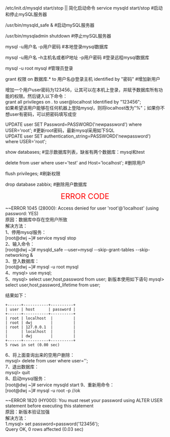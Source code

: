 /etc/init.d/mysqld start/stop  || 简化启动命令 service mysqld start/stop         #启动和停止mySQL服务器

/usr/bin/mysqld_safe &                                                          #启动mySQL服务器

/usr/bin/mysqladmin shutdown                                                    #停止mySQL服务器

mysql -u用户名 -p用户密码                                                        #本地登录mysql数据库

mysql -u用户名 –h主机名或者IP地址 -p用户密码                                      #登录远程mysql数据库

mysql -u root mysql                                                             #管理员登录

grant 权限 on 数据库.* to 用户名@登录主机 identified by "密码"                    #增加新用户

增加一个用户user密码为123456，让其可以在本机上登录，并赋予数据库所有功能的权限。然后键入以下命令：  <br>
grant all privileges on *.* to user@localhost Identified by "123456";  <br>
如果希望该用户能够在任何机器上登陆mysql，则将localhost改为"%"；如果你不想user有密码，可以把密码填写成空

UPDATE user SET Password=PASSWORD('newpassword') where USER='root';             #更新root密码，最新mysql采用如下SQL  <br>
UPDATE user SET authentication_string=PASSWORD('newpassword') where USER='root';

show databases;                                                                 #显示数据库列表，缺省有两个数据库：mysql和test

delete from user where user='test' and Host='localhost';                        #删除用户

flush privileges;                                                               #刷新权限

drop database zabbix;                                                           #删除用户数据库

<font color=#FF0000 size=5> <p align="center">ERROR CODE</p></font>

~~ERROR 1045 (28000): Access denied for user 'root'@'localhost' (using password: YES) <br>
原因：数据库中存在空用户所致  <br>
解决方法： <br>
1、停用mysql服务： <br>
[root@dwj ~]# service mysql stop  <br>
2、输入命令：    <br>
[root@dwj ~]# mysqld_safe --user=mysql --skip-grant-tables --skip-networking &   <br>
3、登入数据库：   <br>
[root@dwj ~]# mysql -u root mysql <br>
4、mysql> use mysql;  <br>
5、mysql> select user,host,password from user; 新版本使用如下语句 mysql> select user,host,password_lifetime from user;

结果如下：
```
+------+-----------+----------+
| user | host      | password |
+------+-----------+----------+
| root | localhost  |         |
| root | dwj        |         |
| root | 127.0.0.1  |         |
|      | localhost  |         |
|      | dwj        |         |
+------+-----------+----------+
5 rows in set (0.00 sec)
```
6、将上面查询出来的空用户删除： <br>
mysql> delete from user where user=''; <br>
7、退出数据库：  <br>
mysql> quit <br>
8、启动mysql服务： <br>
[root@dwj ~]# service mysqld start
9、重新用命令：  <br>
[root@dwj ~]# mysql -u root -p   //ok

~~ERROR 1820 (HY000): You must reset your password using ALTER USER statement before executing this statement  <br>
原因：新版本验证加强 <br>
解决方法： <br>
1.mysql> set password=password('123456'); <br>
    Query OK, 0 rows affected (0.03 sec)
